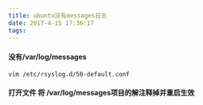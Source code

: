 ```yaml
---
title: ubuntu没有messages日志
date: 2017-4-15 17:36:17
tags:
---
```

#### 没有/var/log/messages

```
vim /etc/rsyslog.d/50-default.conf
```

#### 打开文件 将 /var/log/messages项目的解注释掉并重启生效